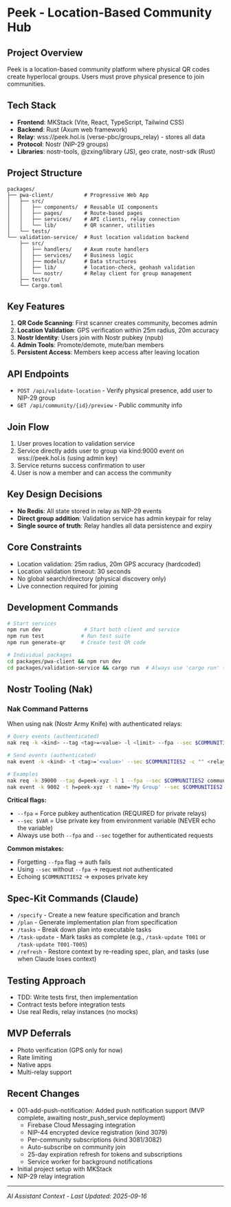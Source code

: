 # Peek - Location-Based Community Hub

## Project Overview
Peek is a location-based community platform where physical QR codes create hyperlocal groups. Users must prove physical presence to join communities.

## Tech Stack
- **Frontend**: MKStack (Vite, React, TypeScript, Tailwind CSS)
- **Backend**: Rust (Axum web framework)
- **Relay**: wss://peek.hol.is (verse-pbc/groups_relay) - stores all data
- **Protocol**: Nostr (NIP-29 groups)
- **Libraries**: nostr-tools, @zxing/library (JS), geo crate, nostr-sdk (Rust)

## Project Structure
```
packages/
├── pwa-client/          # Progressive Web App
│   ├── src/
│   │   ├── components/  # Reusable UI components
│   │   ├── pages/       # Route-based pages
│   │   ├── services/    # API clients, relay connection
│   │   └── lib/         # QR scanner, utilities
│   └── tests/
└── validation-service/  # Rust location validation backend
    ├── src/
    │   ├── handlers/    # Axum route handlers
    │   ├── services/    # Business logic
    │   ├── models/      # Data structures
    │   ├── lib/         # location-check, geohash validation
    │   └── nostr/       # Relay client for group management
    ├── tests/
    └── Cargo.toml
```

## Key Features
1. **QR Code Scanning**: First scanner creates community, becomes admin
2. **Location Validation**: GPS verification within 25m radius, 20m accuracy
3. **Nostr Identity**: Users join with Nostr pubkey (npub)
4. **Admin Tools**: Promote/demote, mute/ban members
5. **Persistent Access**: Members keep access after leaving location

## API Endpoints
- `POST /api/validate-location` - Verify physical presence, add user to NIP-29 group
- `GET /api/community/{id}/preview` - Public community info

## Join Flow
1. User proves location to validation service
2. Service directly adds user to group via kind:9000 event on wss://peek.hol.is (using admin key)
3. Service returns success confirmation to user
4. User is now a member and can access the community

## Key Design Decisions
- **No Redis**: All state stored in relay as NIP-29 events
- **Direct group addition**: Validation service has admin keypair for relay
- **Single source of truth**: Relay handles all data persistence and expiry

## Core Constraints
- Location validation: 25m radius, 20m GPS accuracy (hardcoded)
- Location validation timeout: 30 seconds
- No global search/directory (physical discovery only)
- Live connection required for joining

## Development Commands
```bash
# Start services
npm run dev              # Start both client and service
npm run test            # Run test suite
npm run generate-qr     # Create test QR code

# Individual packages
cd packages/pwa-client && npm run dev
cd packages/validation-service && cargo run  # Always use 'cargo run' to auto-rebuild on changes
```

## Nostr Tooling (Nak)

### Nak Command Patterns
When using nak (Nostr Army Knife) with authenticated relays:

```bash
# Query events (authenticated)
nak req -k <kind> --tag <tag>=<value> -l <limit> --fpa --sec $COMMUNITIES2 <relay>

# Send events (authenticated)
nak event -k <kind> -t <tag>='<value>' --sec $COMMUNITIES2 -c "" <relay>

# Examples
nak req -k 39000 --tag d=peek-xyz -l 1 --fpa --sec $COMMUNITIES2 communities2.nos.social
nak event -k 9002 -t h=peek-xyz -t name='My Group' --sec $COMMUNITIES2 -c "" communities2.nos.social
```

**Critical flags:**
- `--fpa` = Force pubkey authentication (REQUIRED for private relays)
- `--sec $VAR` = Use private key from environment variable (NEVER echo the variable)
- Always use both `--fpa` and `--sec` together for authenticated requests

**Common mistakes:**
- Forgetting `--fpa` flag → auth fails
- Using `--sec` without `--fpa` → request not authenticated
- Echoing `$COMMUNITIES2` → exposes private key

## Spec-Kit Commands (Claude)
- `/specify` - Create a new feature specification and branch
- `/plan` - Generate implementation plan from specification
- `/tasks` - Break down plan into executable tasks
- `/task-update` - Mark tasks as complete (e.g., `/task-update T001` or `/task-update T001-T005`)
- `/refresh` - Restore context by re-reading spec, plan, and tasks (use when Claude loses context)

## Testing Approach
- TDD: Write tests first, then implementation
- Contract tests before integration tests
- Use real Redis, relay instances (no mocks)

## MVP Deferrals
- Photo verification (GPS only for now)
- Rate limiting
- Native apps
- Multi-relay support

## Recent Changes
- 001-add-push-notification: Added push notification support (MVP complete, awaiting nostr_push_service deployment)
  - Firebase Cloud Messaging integration
  - NIP-44 encrypted device registration (kind 3079)
  - Per-community subscriptions (kind 3081/3082)
  - Auto-subscribe on community join
  - 25-day expiration refresh for tokens and subscriptions
  - Service worker for background notifications
- Initial project setup with MKStack
- NIP-29 relay integration

---
*AI Assistant Context - Last Updated: 2025-09-16*
